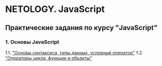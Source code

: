 # NETOLOGY. JavaScript
## Практические задания по курсу "JavaScript"
### 1. Основы JavaScript
1.1. ["Основы синтаксиса, типы данных, условный оператор"](Task_1_1/index.html "Задание 1.1")
1.2. ["Операторы цикла, функции и объекты"](Task_1_1/index.html "Задание 1.2")